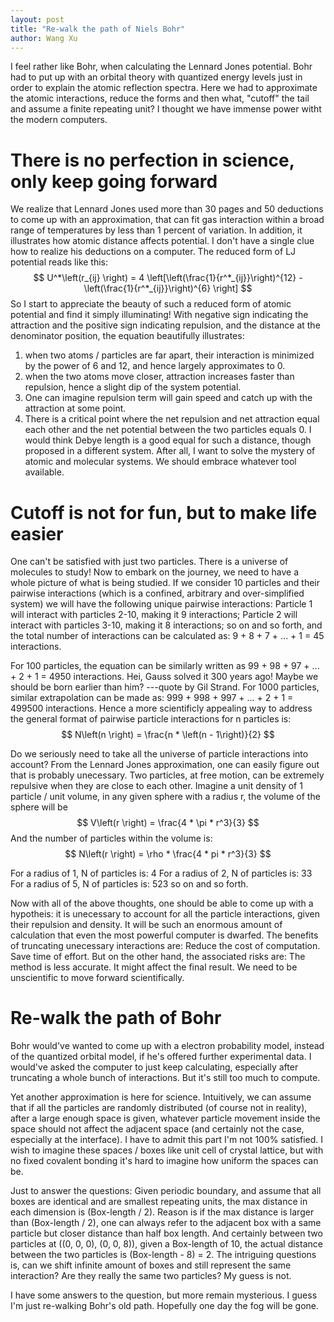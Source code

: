 ```yaml
---
layout: post
title: "Re-walk the path of Niels Bohr"
author: Wang Xu
---
```


I feel rather like Bohr, when calculating the Lennard Jones potential. Bohr had to put up with an orbital theory with quantized energy levels just in order to explain the atomic reflection spectra. Here we had to approximate the atomic interactions, reduce the forms and then what, "cutoff" the tail and assume a finite repeating unit? I thought we have immense power witht the modern computers.

# There is no perfection in science, only keep going forward

We realize that Lennard Jones used more than 30 pages and 50 deductions to come up with an approximation, that can fit gas interaction within a broad range of temperatures by less than 1 percent of variation. In addition, it illustrates how atomic distance affects potential. I don't have a single clue how to realize his deductions on a computer.
The reduced form of LJ potential reads like this:
$$ 	U^*\left(r_{ij} \right) = 4 \left[\left(\frac{1}{r^*_{ij}}\right)^{12} -\left(\frac{1}{r^*_{ij}}\right)^{6} \right] $$
So I start to appreciate the beauty of such a reduced form of atomic potential and find it simply illuminating! With negative sign indicating the attraction and the positive sign indicating repulsion, and the distance at the denominator position, the equation beautifully illustrates:
1. when two atoms / particles are far apart, their interaction is minimized by the power of 6 and 12, and hence largely approximates to 0.
2. when the two atoms move closer, attraction increases faster than repulsion, hence a slight dip of the system potential.
3. One can imagine repulsion term will gain speed and catch up with the attraction at some point.
4. There is a critical point where the net repulsion and net attraction equal each other and the net potential between the two particles equals 0. I would think Debye length is a good equal for such a distance, though proposed in a different system.
After all, I want to solve the mystery of atomic and molecular systems. We should embrace whatever tool available.

# Cutoff is not for fun, but to make life easier

One can't be satisfied with just two particles. There is a universe of molecules to study! Now to embark on the journey, we need to have a whole picture of what is being studied.
If we consider 10 particles and their pairwise interactions (which is a confined, arbitrary and over-simplified system) we will have the following unique pairwise interactions:
    Particle 1 will interact with particles 2-10, making it 9 interactions;
    Particle 2 will interact with particles 3-10, making it 8 interactions;
    so on and so forth, and the total number of interactions can be calculated as: 9 + 8 + 7 + ... + 1 = 45 interactions.

For 100 particles, the equation can be similarly written as 99 + 98 + 97 + ... + 2 + 1 = 4950 interactions. Hei, Gauss solved it 300 years ago! Maybe we should be born earlier than him? ---quote by Gil Strand.
For 1000 particles, similar extrapolation can be made as: 999 + 998 + 997 + ... + 2 + 1 = 499500 interactions.
Hence a more scientificly appealing way to address the general format of pairwise particle interactions for n particles is:
$$ 	N\left(n \right) = \frac{n * \left(n - 1\right)}{2} $$

Do we seriously need to take all the universe of particle interactions into account? From the Lennard Jones approximation, one can easily figure out that is probably unecessary. Two particles, at free motion, can be extremely repulsive when they are close to each other. Imagine a unit density of 1 particle / unit volume, in any given sphere with a radius r, the volume of the sphere will be
$$ 	V\left(r \right) = \frac{4 * \pi * r^3}{3} $$
And the number of particles within the volume is:
$$ 	N\left(r \right) = \rho * \frac{4 * pi * r^3}{3} $$

For a radius of 1, N of particles is: 4
For a radius of 2, N of particles is: 33
For a radius of 5, N of particles is: 523
so on and so forth.

Now with all of the above thoughts, one should be able to come up with a hypotheis:
it is unecessary to account for all the particle interactions, given their repulsion and density. It will be such an enormous amount of calculation that even the most powerful computer is dwarfed.
The benefits of truncating unecessary interactions are: Reduce the cost of computation. Save time of effort.
But on the other hand, the associated risks are: The method is less accurate. It might affect the final result. We need to be unscientific to move forward scientifically.

# Re-walk the path of Bohr
Bohr would've wanted to come up with a electron probability model, instead of the quantized orbital model, if he's offered further experimental data.
I would've asked the computer to just keep calculating, especially after truncating a whole bunch of interactions. But it's still too much to compute.

Yet another approximation is here for science. Intuitively, we can assume that if all the particles are randomly distributed (of course not in reality), after a large enough space is given, whatever particle movement inside the space should not affect the adjacent space (and certainly not the case, especially at the interface). I have to admit this part I'm not 100% satisfied. I wish to imagine these spaces / boxes like unit cell of crystal lattice, but with no fixed covalent bonding it's hard to imagine how uniform the spaces can be.

Just to answer the questions:
    Given periodic boundary, and assume that all boxes are identical and are smallest repeating units, the max distance in each dimension is (Box-length / 2). Reason is if the max distance is larger than (Box-length / 2), one can always refer to the adjacent box with a same particle but closer distance than half box length.
    And certainly between two particles at ((0, 0, 0), (0, 0, 8)), given a Box-length of 10, the actual distance between the two particles is (Box-length - 8) = 2. The intriguing questions is, can we shift infinite amount of boxes and still represent the same interaction? Are they really the same two particles? My guess is not.

I have some answers to the question, but more remain mysterious.
I guess I'm just re-walking Bohr's old path. Hopefully one day the fog will be gone.